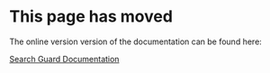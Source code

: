 # This page has moved

The online version version of the documentation can be found here:

[Search Guard Documentation](http://docs.search-guard.com/latest/logstash)